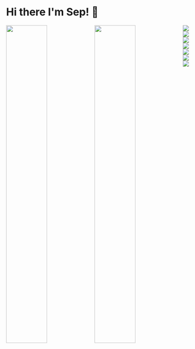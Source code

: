 # Hi there I'm Sep! 👋

<img align="left" width="47%" src="https://github-readme-stats.vercel.app/api?username=seppar93&show_icons=true&theme=tokyonight" />
<img align="left" style="padding-bottom:100px" width="47%" src="https://github-readme-stats.vercel.app/api/top-langs/?username=seppar93&layout=compact" />

<img  src="https://img.shields.io/badge/typescript-%23007ACC.svg?style=for-the-badge&logo=typescript&logoColor=white" />


<img align="left" src="https://img.shields.io/badge/javascript-%23323330.svg?style=for-the-badge&logo=javascript&logoColor=%23F7DF1E" />


<img align="left" src="https://img.shields.io/badge/SASS-hotpink.svg?style=for-the-badge&logo=SASS&logoColor=white" />
<img align="left" src="https://img.shields.io/badge/react-%2320232a.svg?style=for-the-badge&logo=react&logoColor=%2361DAFB" />
<img align="left" src="https://img.shields.io/badge/threejs-black?style=for-the-badge&logo=three.js&logoColor=white" />
<img align="left" src="https://img.shields.io/badge/styled--components-DB7093?style=for-the-badge&logo=styled-components&logoColor=white" />
<img align="left" src="https://img.shields.io/badge/tailwindcss-%2338B2AC.svg?style=for-the-badge&logo=tailwind-css&logoColor=white" />



